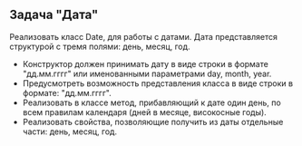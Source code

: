 ## Задача "Дата"

Реализовать класс Date, для работы с датами.
Дата представляется структурой с тремя полями: день, месяц, год.
- Конструктор должен принимать дату в виде строки в формате "дд.мм.гггг" или именованными параметрами day, month, year.
- Предусмотреть возможность представления класса в виде строки в формате: "дд.мм.гггг".
- Реализовать в классе метод, прибавляющий к дате один день, по всем правилам календаря (дней в месяце, високосные годы).
- Реализовать свойства, позволяющие получить из даты отдельные части: день, месяц, год.
